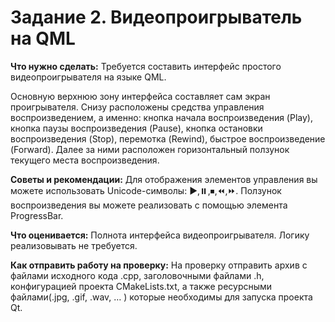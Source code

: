 # Задание 2. Видеопроигрыватель на QML

**Что нужно сделать:**
Требуется составить интерфейс простого видеопроигрывателя на языке QML.

Основную верхнюю зону интерфейса составляет сам экран проигрывателя. Снизу расположены средства управления воспроизведением, а именно: кнопка начала воспроизведения (Play), кнопка паузы воспроизведения (Pause), кнопка остановки воспроизведения (Stop), перемотка (Rewind), быстрое воспроизведение (Forward). Далее за ними расположен горизонтальный ползунок текущего места воспроизведения.

**Советы и рекомендации:**
Для отображения элементов управления вы можете использовать Unicode-символы: ▶️,⏸️,⏹,⏪️,⏩️. Ползунок воспроизведения вы можете реализовать с помощью элемента ProgressBar.

**Что оценивается:**
Полнота интерфейса видеопроигрывателя. Логику реализовывать не требуется.

**Как отправить работу на проверку:**
На проверку отправить архив с файлами исходного кода .cpp, заголовочными файлами .h, конфигурацией проекта CMakeLists.txt, а также ресурсными файлами(.jpg, .gif, .wav, … ) которые необходимы  для запуска проекта Qt.
